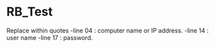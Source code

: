 # RB_Test

Replace within quotes
-line 04 : computer name or IP address.
-line 14 : user name 
-line 17 : password.
